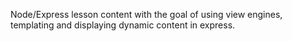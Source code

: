 Node/Express lesson content with the goal of using view engines, templating and displaying dynamic content in express.
